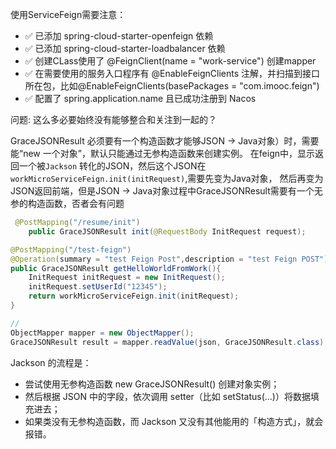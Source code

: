 使用ServiceFeign需要注意：

- ✅ 已添加 spring-cloud-starter-openfeign 依赖
- ✅ 已添加 spring-cloud-starter-loadbalancer 依赖
- ✅ 创建CLass使用了 @FeignClient(name = "work-service") 创建mapper
- ✅ 在需要使用的服务入口程序有 @EnableFeignClients 注解，并扫描到接口所在包，比如@EnableFeignClients(basePackages = "com.imooc.feign")
- ✅ 配置了 spring.application.name 且已成功注册到 Nacos

问题: 
这么多必要始终没有能够整合和关注到一起的？

GraceJSONResult 必须要有一个构造函数才能够JSON → Java对象）时，需要能“new 一个对象”，默认只能通过无参构造函数来创建实例。
在feign中，显示返回一个被`Jackson` 转化的JSON，然后这个JSON在`workMicroServiceFeign.init(initRequest)`,需要先变为Java对象，
然后再变为JSON返回前端，但是JSON → Java对象过程中GraceJSONResult需要有一个无参的构造函数，否者会有问题

```java
 @PostMapping("/resume/init")
    public GraceJSONResult init(@RequestBody InitRequest request);

@PostMapping("/test-feign")
@Operation(summary = "test Feign Post",description = "test Feign POST")
public GraceJSONResult getHelloWorldFromWork(){
    InitRequest initRequest = new InitRequest();
    initRequest.setUserId("12345");
    return workMicroServiceFeign.init(initRequest);
}

//
ObjectMapper mapper = new ObjectMapper();
GraceJSONResult result = mapper.readValue(json, GraceJSONResult.class);

```

Jackson 的流程是：

- 尝试使用无参构造函数 new GraceJSONResult() 创建对象实例；
- 然后根据 JSON 中的字段，依次调用 setter（比如 setStatus(...)）将数据填充进去；
- 如果类没有无参构造函数，而 Jackson 又没有其他能用的「构造方式」，就会报错。
